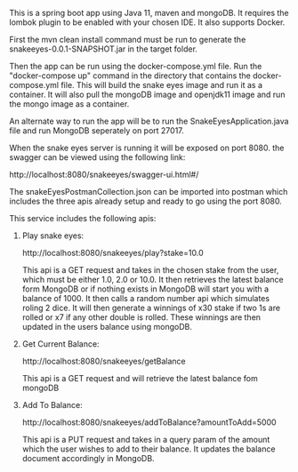 This is a spring boot app using Java 11, maven and mongoDB. It requires the lombok plugin to be enabled with your chosen IDE. It also supports Docker.

First the mvn clean install command must be run to generate the snakeeyes-0.0.1-SNAPSHOT.jar in the target folder.

Then the app can be run using the docker-compose.yml file. Run the "docker-compose up" command in the directory that contains the docker-compose.yml file.
This will build the snake eyes image and run it as a container. It will also pull the mongoDB image and openjdk11 image and run the mongo image as a container.

An alternate way to run the app will be to run the SnakeEyesApplication.java file and run MongoDB seperately on port 27017.

When the snake eyes server is running it will be exposed on port 8080. the swagger can be viewed using the following link:

http://localhost:8080/snakeeyes/swagger-ui.html#/

The snakeEyesPostmanCollection.json can be imported into postman which includes the three apis already setup and ready to go using the port 8080.

This service includes the following apis:

1) Play snake eyes:

   http://localhost:8080/snakeeyes/play?stake=10.0
   
   This api is a GET request and takes in the chosen stake from the user, which must be either 1.0, 2.0 or 10.0.
   It then retrieves the latest balance form MongoDB or if nothing exists in MongoDB will start you with a balance of 1000.
   It then calls a random number api which simulates roling 2 dice. 
   It will then generate a winnings of x30 stake if two 1s are rolled or x7 if any other double is rolled. 
   These winnings are then updated in the users balance using mongoDB.
   
2) Get Current Balance: 

   http://localhost:8080/snakeeyes/getBalance
   
   This api is a GET request and will retrieve the latest balance fom mongoDB
   
3) Add To Balance: 

   http://localhost:8080/snakeeyes/addToBalance?amountToAdd=5000
   
   This api is a PUT request and takes in a query param of the amount which the user wishes to add to their balance. 
   It updates the balance document accordingly in MongoDB.
